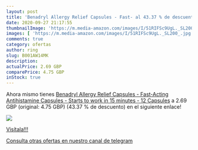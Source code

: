 ```yaml
---
layout: post
title: 'Benadryl Allergy Relief Capsules - Fast- al 43.37 % de descuento'
date: 2020-09-27 21:17:55
thumbnailImage: 'https://m.media-amazon.com/images/I/51RIFSc9UgL._SL200_.jpg'
images: [ 'https://m.media-amazon.com/images/I/51RIFSc9UgL._SL200_.jpg' ]
comments: true
category: ofertas
author: ring
slug: B001AW14MK
description:
actualPrice: 2.69 GBP
comparePrice: 4.75 GBP
inStock: true
---
```


Ahora mismo tienes [Benadryl Allergy Relief Capsules - Fast-Acting Antihistamine Capsules - Starts to work in 15 minutes - 12 Capsules](https://www.amazon.com/dp/B001AW14MK/?tag=redken08-20) a 2.69 GBP (original: 4.75 GBP) (43.37 %  de descuento) en el siguiente enlace!

[![](https://m.media-amazon.com/images/I/51RIFSc9UgL._SL200_.jpg)](https://www.amazon.com/dp/B001AW14MK/?tag=redken08-20)

[Visítala!!!](https://www.amazon.com/dp/B001AW14MK/?tag=redken08-20)

[Consulta otras ofertas en nuestro canal de telegram](https://t.me/s/ofertas25)
